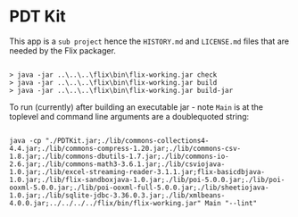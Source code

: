 # PDT Kit

This app is a `sub project` hence the `HISTORY.md` and `LICENSE.md` files
that are needed by the Flix packager.

~~~ .{cmd}

> java -jar ..\..\..\flix\bin\flix-working.jar check
> java -jar ..\..\..\flix\bin\flix-working.jar build
> java -jar ..\..\..\flix\bin\flix-working.jar build-jar

~~~

To run (currently) after building an executable jar - note `Main` is at 
the toplevel and command line arguments are a doublequoted string:

~~~ .{cmd}

java -cp "./PDTKit.jar;./lib/commons-collections4-4.4.jar;./lib/commons-compress-1.20.jar;./lib/commons-csv-1.8.jar;./lib/commons-dbutils-1.7.jar;./lib/commons-io-2.6.jar;./lib/commons-math3-3.6.1.jar;./lib/csviojava-1.0.jar;./lib/excel-streaming-reader-3.1.1.jar;flix-basicdbjava-1.0.jar;./lib/flix-sandboxjava-1.0.jar;./lib/poi-5.0.0.jar;./lib/poi-ooxml-5.0.0.jar;./lib/poi-ooxml-full-5.0.0.jar;./lib/sheetiojava-1.0.jar;./lib/sqlite-jdbc-3.36.0.3.jar;./lib/xmlbeans-4.0.0.jar;../../../../flix/bin/flix-working.jar" Main "--lint"

~~~
